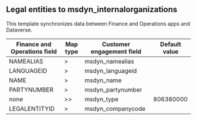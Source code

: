 ## Legal entities to msdyn_internalorganizations

This template synchronizes data between Finance and Operations apps and Dataverse.

Finance and Operations field | Map type | Customer engagement field | Default value
---|---|---|---
NAMEALIAS | > | msdyn_namealias | 
LANGUAGEID | > | msdyn_languageid | 
NAME | > | msdyn_name | 
PARTYNUMBER | > | msdyn_partynumber | 
none | >> | msdyn_type | 806380000
LEGALENTITYID | > | msdyn_companycode | 
